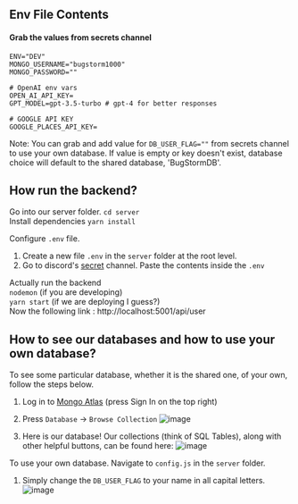 ## Env File Contents

#### Grab the values from secrets channel

```dotenv
ENV="DEV"
MONGO_USERNAME="bugstorm1000"
MONGO_PASSWORD=""

# OpenAI env vars
OPEN_AI_API_KEY=
GPT_MODEL=gpt-3.5-turbo # gpt-4 for better responses

# GOOGLE API KEY
GOOGLE_PLACES_API_KEY=
```

Note: You can grab and add value for `DB_USER_FLAG=""` from secrets channel to use your own database.
If value is empty or key doesn't exist, database choice will default to the shared database, 'BugStormDB'.

## How run the backend?

Go into our server folder.
`cd server`  
Install dependencies
`yarn install`

Configure `.env` file.

1. Create a new file `.env` in the `server` folder at the root level.
2. Go to discord's [secret](https://discord.com/channels/1106050152587874364/1110797187463512116) channel. Paste the
   contents inside the `.env`

Actually run the backend  
`nodemon` (if you are developing)  
`yarn start` (if we are deploying I guess?)  
Now the following link : http://localhost:5001/api/user

## How to see our databases and how to use your own database?

To see some particular database, whether it is the shared one, of your own, follow the steps below.

1. Log in to [Mongo Atlas](https://www.mongodb.com/atlas/database) (press Sign In on the top right)
2. Press `Database` -> `Browse Collection`
   ![image](https://github.com/cpsc455-bugstorm/TravelersTea/assets/69891690/6f477213-5d60-4a99-b9a4-0ce6ff65f468)

3. Here is our database! Our collections (think of SQL Tables), along with other helpful buttons, can be found here:
   ![image](https://github.com/cpsc455-bugstorm/TravelersTea/assets/69891690/b27d3f88-12b9-495d-bb9e-726ae3b1bd44)

To use your own database. Navigate to `config.js` in the `server` folder.

1. Simply change the `DB_USER_FLAG` to your name in all capital letters.
   ![image](https://github.com/cpsc455-bugstorm/TravelersTea/assets/69891690/8afeb6c7-e791-4e63-85ee-b6c41aa1282e)
